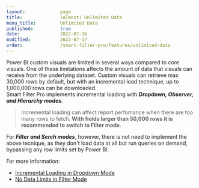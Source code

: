 ```yaml
---
layout:             page
title:              (Almost) Unlimited Data
menu_title:         Unlimited Data
published:          true
date:               2022-07-16
modified:           2022-07-17
order:              /smart-filter-pro/features/unlimited-data
---
```


Power BI custom visuals are limited in several ways compared to core visuals. One of these limitations affects the amount of data that visuals can receive from the underlying dataset. Custom visuals can retrieve max 30,000 rows by default, but with an incremental load technique, up to 1,000,000 rows can be downloaded.  
Smart Filter Pro implements incremental loading with ***Dropdown, Observer, and Hierarchy modes***.

> Incremental loading can affect report perfomance when there are too many rows to fetch. **With fields larger than 50,000 rows it is recommended to switch to Filter mode**.

For ***Filter and Serch modes***, however, there is not need to implement the above tecnique, as they don't load data at all but run  queries on demand, bypassing any row limits set by Power BI.

For more information:

- [Incremental Loading in Dropdown Mode](../options/mode/dropdown.md#incremental-loading)
- [No Data Limits in Filter Mode](../options/mode/filter.md#no-data-limits)